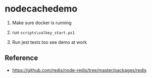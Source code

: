 # nodecachedemo

1. Make sure docker is running

2. run `scripts\valkey_start.ps1`

3. Run jest tests too see demo at work

## Reference

- https://github.com/redis/node-redis/tree/master/packages/redis
